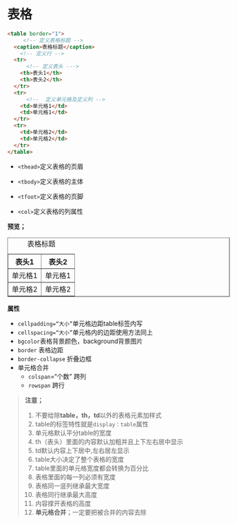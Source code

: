 # 表格

```html
<table border="1">    
     <!-- 定义表格标题 -->
  <caption>表格标题</caption>
    <!-- 定义行 -->
  <tr>
      <!-- 定义表头 --->
    <th>表头1</th>
    <th>表头2</th>
  </tr>
  <tr>
      <!--  定义单元格及定义列 -->
    <td>单元格1</td>
    <td>单元格1</td>
  </tr>
  <tr>
    <td>单元格2</td>
    <td>单元格2</td>
  </tr>
</table>
```



- `<thead>`定义表格的页眉

- `<tbody>`定义表格的主体

- `<tfoot>`定义表格的页脚

- `<col>`定义表格的列属性



**预览；**

<table border="1">
  <caption>表格标题</caption>  
    <!-- 定义行 -->
  <tr>
      <!-- 定义表头 --->
    <th>表头1</th>
    <th>表头2</th>
  </tr>
  <tr>
      <!--  定义单元格 -->
    <td>单元格1</td>
    <td>单元格1</td>
  </tr>
  <tr>
    <td>单元格2</td>
    <td>单元格2</td>
  </tr>
</table>



**属性**

- `cellpadding=“大小”`单元格边距table标签内写
- `cellspacing=“大小”`单元格内的边距使用方法同上
- `bgcolor`表格背景颜色，background背景图片
-  `border` 表格边距
- `border-collapse` 折叠边框
- 单元格合并
  - `colspan`=“个数” 跨列
  - `rowspan` 跨行




> **注意；**
>
> 1. 不要给除**table，th，td**以外的表格元素加样式
> 2. table的标签特性就是`display：table`属性
> 3. 单元格默认平分table的宽度
> 4. th（表头）里面的内容默认加粗并且上下左右居中显示
> 5. td默认内容上下居中,左右居左显示
> 6. table大小决定了整个表格的宽度
> 7. table里面的单元格宽度都会转换为百分比
> 8. 表格里面的每一列必须有宽度
> 9. 表格同一竖列继承最大宽度
> 10. 表格同行继承最大高度
> 11. 内容撑开表格的高度
> 12. **单元格合并**；一定要把被合并的内容去除

